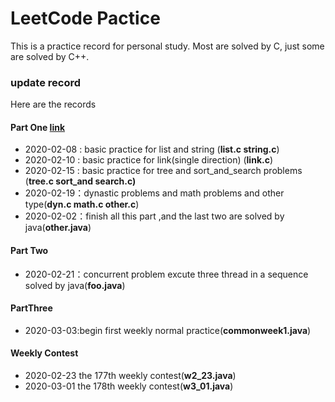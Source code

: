 # LeetCode Pactice

This is a practice record for personal study.  Most are solved by C, just some are solved by C++.

### update record

Here are the records

#### Part One  [link](https://leetcode-cn.com/explore/interview/card/top-interview-questions-easy/)

+ 2020-02-08 : basic practice for list and string                (**list.c string.c**)
+ 2020-02-10  : basic practice for link(single direction)     (**link.c**)
+ 2020-02-15  : basic practice for tree and sort_and_search problems (**tree.c sort_and search.c)**
+ 2020-02-19：dynastic problems and math problems and other type(**dyn.c math.c other.c**)
+ 2020-02-02：finish all this part ,and the last two are solved by java(**other.java**)

#### Part Two 

+ 2020-02-21：concurrent problem  excute three thread in a sequence solved by java(**foo.java**)

#### PartThree

+ 2020-03-03:begin first weekly normal practice(**commonweek1.java**)

#### Weekly Contest

+ 2020-02-23 the 177th weekly contest(**w2_23.java**)
+ 2020-03-01 the 178th weekly contest(**w3_01.java**)

